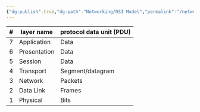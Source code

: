 ```yaml
---
{"dg-publish":true,"dg-path":"Networking/OSI Model","permalink":"/networking/osi-model/","noteIcon":"","created":"2025-03-20T01:17:18.347-04:00","updated":"2025-03-20T01:21:44.227-04:00"}
---
```


|\# |  layer name | protocol data unit (PDU) |
|-|-|-|
|7 | Application |Data|
|6 |Presentation |Data|
|5 | Session |Data|
|4| Transport |Segment/datagram|
|3| Network |Packets|
|2| Data Link |Frames|    
|1| Physical |Bits|
